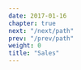 ```yaml
---
date: 2017-01-16
chapter: true
next: "/next/path"
prev: "/prev/path"
weight: 0
title: "Sales"
---
```

